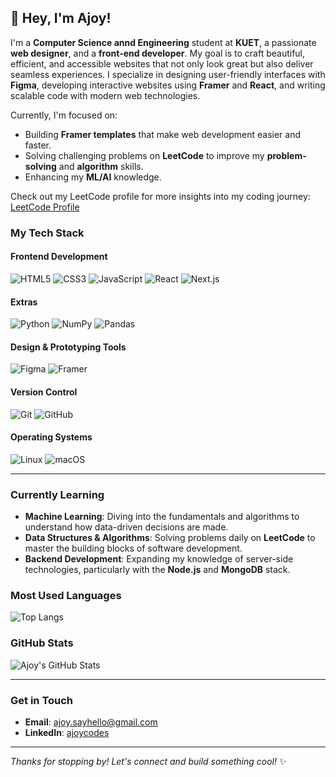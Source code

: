 ## 👋 Hey, I'm Ajoy!

I'm a **Computer Science annd Engineering** student at **KUET**, a passionate **web designer**, and a **front-end developer**. My goal is to craft beautiful, efficient, and accessible websites that not only look great but also deliver seamless experiences. I specialize in designing user-friendly interfaces with **Figma**, developing interactive websites using **Framer** and **React**, and writing scalable code with modern web technologies.

Currently, I'm focused on:
- Building **Framer templates** that make web development easier and faster.
- Solving challenging problems on **LeetCode** to improve my **problem-solving** and **algorithm** skills.
- Enhancing my **ML/AI** knowledge.

Check out my LeetCode profile for more insights into my coding journey:
[LeetCode Profile](https://leetcode.com/ajoycodes/)


### My Tech Stack

#### **Frontend Development**
![HTML5](https://img.shields.io/badge/HTML5-E34F26?style=for-the-badge&logo=html5&logoColor=white)
![CSS3](https://img.shields.io/badge/CSS3-1572B6?style=for-the-badge&logo=css3&logoColor=white)
![JavaScript](https://img.shields.io/badge/JavaScript-F7DF1E?style=for-the-badge&logo=javascript&logoColor=black)
![React](https://img.shields.io/badge/React-61DAFB?style=for-the-badge&logo=react&logoColor=black)
![Next.js](https://img.shields.io/badge/Next.js-000000?style=for-the-badge&logo=next.js&logoColor=white)

#### **Extras**
![Python](https://img.shields.io/badge/Python-3776AB?style=for-the-badge&logo=python&logoColor=white)
![NumPy](https://img.shields.io/badge/NumPy-013243?style=for-the-badge&logo=numpy&logoColor=white)
![Pandas](https://img.shields.io/badge/Pandas-150458?style=for-the-badge&logo=pandas&logoColor=white)

#### **Design & Prototyping Tools**
![Figma](https://img.shields.io/badge/Figma-000000?style=for-the-badge&logo=figma&logoColor=white)
![Framer](https://img.shields.io/badge/Framer-000000?style=for-the-badge&logo=framer&logoColor=white)

#### **Version Control**
![Git](https://img.shields.io/badge/Git-F05032?style=for-the-badge&logo=git&logoColor=white)
![GitHub](https://img.shields.io/badge/GitHub-181717?style=for-the-badge&logo=github&logoColor=white)

#### **Operating Systems**
![Linux](https://img.shields.io/badge/Linux-FCC624?style=for-the-badge&logo=linux&logoColor=black)
![macOS](https://img.shields.io/badge/macOS-000000?style=for-the-badge&logo=apple&logoColor=white)

---

### Currently Learning
- **Machine Learning**: Diving into the fundamentals and algorithms to understand how data-driven decisions are made.
- **Data Structures & Algorithms**: Solving problems daily on **LeetCode** to master the building blocks of software development.
- **Backend Development**: Expanding my knowledge of server-side technologies, particularly with the **Node.js** and **MongoDB** stack.

### Most Used Languages
![Top Langs](https://github-readme-stats.vercel.app/api/top-langs/?username=ajoycodes&layout=compact)

### GitHub Stats

![Ajoy's GitHub Stats](https://github-readme-stats.vercel.app/api?username=ajoycodes&show_icons=true&hide_title=true&hide=prs&count_private=true)

---

### Get in Touch

- **Email**: [ajoy.sayhello@gmail.com](mailto:ajoy.sayhello@gmail.com)
- **LinkedIn**: [ajoycodes](https://www.linkedin.com/in/ajoycodes/)

---

_Thanks for stopping by! Let's connect and build something cool!_ ✨
